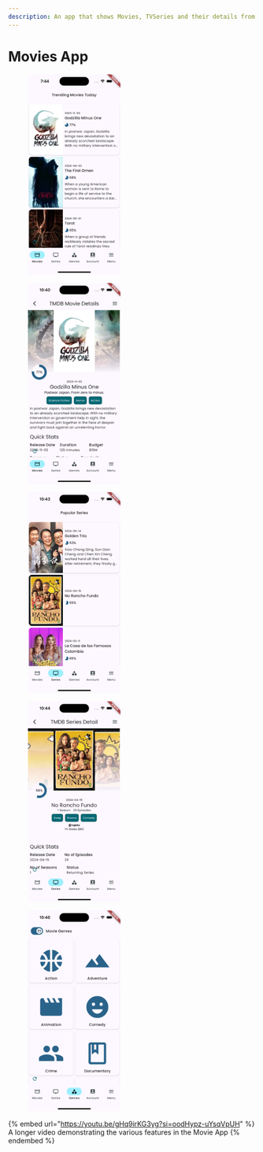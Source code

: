 ```yaml
---
description: An app that shows Movies, TVSeries and their details from the TMDB API
---
```


# Movies App

<div data-full-width="true">

<figure><img src="../.gitbook/assets/tmdb app.png" alt="" width="188"><figcaption></figcaption></figure>

 

<figure><img src="../.gitbook/assets/image (6) (1).png" alt="" width="188"><figcaption></figcaption></figure>

</div>

<div>

<figure><img src="../.gitbook/assets/simulator_screenshot_ACF8F715-AB3B-4F23-8A28-68736D7A101C.png" alt="" width="188"><figcaption></figcaption></figure>

 

<figure><img src="../.gitbook/assets/simulator_screenshot_DD66A10C-00B0-4D1C-A038-DC2B1419DD83.png" alt="" width="188"><figcaption></figcaption></figure>

 

<figure><img src="../.gitbook/assets/simulator_screenshot_48F6CCED-7871-4620-B7C9-E364A1874E22.png" alt="" width="188"><figcaption></figcaption></figure>

</div>

{% embed url="https://youtu.be/gHq9irKG3yg?si=oodHypz-uYsqVpUH" %}
A longer video demonstrating the various features in the Movie App
{% endembed %}
